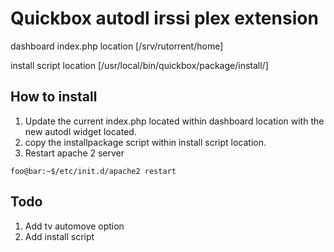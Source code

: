 # Quickbox autodl irssi plex extension

dashboard index.php location [/srv/rutorrent/home]

install script location [/usr/local/bin/quickbox/package/install/]


## How to install

1. Update the current index.php located within dashboard location with the new autodl widget located.
2. copy the installpackage script within install script location.
3. Restart apache 2 server
```console
foo@bar:~$/etc/init.d/apache2 restart
```

## Todo

1. Add tv automove option
2. Add install script
